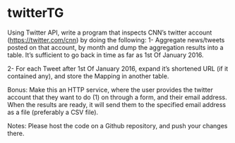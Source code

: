 # twitterTG
Using Twitter API, write a program that inspects CNN’s twitter account (https://twitter.com/cnn) by doing the following:
1- Aggregate news/tweets posted on that account, by month and dump the aggregation results into a table. It’s sufficient to go back in time as far as 1st Of January 2016.

2- For each Tweet after 1st Of January 2016, expand it’s shortened URL (if it contained any), and store the Mapping in another table.


Bonus: Make this an HTTP service, where the user provides the twitter account that they want to do (1) on through a form, and their email address. When the results are ready, it will send them to the specified email address as a file (preferably a CSV file).

Notes: Please host the code on a Github repository, and push your changes there.
